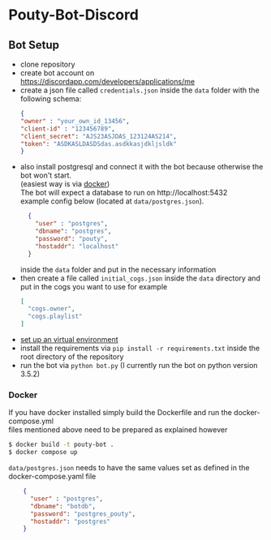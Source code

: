 # Pouty-Bot-Discord


## Bot Setup
* clone repository
* create bot account on https://discordapp.com/developers/applications/me
* create a json file called `credentials.json` inside the `data` folder with the following schema:
  ```json
  {
  "owner" : "your_own_id_13456", 
  "client-id" : "123456789",
  "client_secret": "AJS23ASJDAS_123124AS214",
  "token": "ASDKASLDASDSdas.asdkkasjdkljsldk"
  }
  ```
* also install postgresql and connect it with the bot because otherwise the bot won't start.  
  (easiest way is via [docker](https://hackernoon.com/dont-install-postgres-docker-pull-postgres-bee20e200198))  
  The bot will expect a database to run on http://localhost:5432  
  example config below (located at `data/postgres.json`).
  ```json
    {
      "user" : "postgres",
      "dbname": "postgres",
      "password": "pouty",
      "hostaddr": "localhost"
    }
  ```
  inside the `data` folder and put in the necessary information
* then create a file called `initial_cogs.json` inside the `data` directory and put in the cogs you want to use for example
  ```json
  [
    "cogs.owner",
    "cogs.playlist"
  ]
  ```
* [set up an virtual environment](https://packaging.python.org/en/latest/guides/installing-using-pip-and-virtual-environments/#creating-a-virtual-environment)
* install the requirements via `pip install -r requirements.txt` inside the root directory of the repository
* run the bot via `python bot.py` (I currently run the bot on python version 3.5.2)

### Docker

If you have docker installed simply build the Dockerfile and run the docker-compose.yml  
files mentioned above need to be prepared as explained however
```bash
$ docker build -t pouty-bot .
$ docker compose up
```

`data/postgres.json` needs to have the same values set as defined in the docker-compose.yaml file
```json
    {
      "user" : "postgres",
      "dbname": "botdb",
      "password": "postgres_pouty",
      "hostaddr": "postgres"
    }
```
